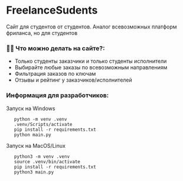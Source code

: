 # FreelanceSudents

Сайт для студентов от студентов. Аналог всевозможных платформ фриланса, но для студентов

### :man_technologist: Что можно делать на сайте?:

- Только студенты заказчики и только студенты исполнители
- Выбирайте любые заказы по всевозможным направлениям
- Фильтрация заказов по ключам
- Отзывы и рейтинг у заказчиков/исполнителей

### Информация для разработчиков:

Запуск на Windows

```
   python -m venv .venv
   .venv/Scripts/activate
   pip install -r requirements.txt
   python main.py
```

Запуск на MacOS/Linux

```
   python3 -m venv .venv
   source .venv/bin/activate
   pip install -r requirements.txt
   python3 main.py
```
